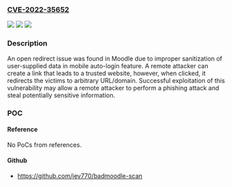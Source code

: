 ### [CVE-2022-35652](https://cve.mitre.org/cgi-bin/cvename.cgi?name=CVE-2022-35652)
![](https://img.shields.io/static/v1?label=Product&message=Moodle&color=blue)
![](https://img.shields.io/static/v1?label=Version&message=n%2Fa&color=blue)
![](https://img.shields.io/static/v1?label=Vulnerability&message=CWE-601%20-%20URL%20Redirection%20to%20Untrusted%20Site%20('Open%20Redirect')&color=brighgreen)

### Description

An open redirect issue was found in Moodle due to improper sanitization of user-supplied data in mobile auto-login feature. A remote attacker can create a link that leads to a trusted website, however, when clicked, it redirects the victims to arbitrary URL/domain. Successful exploitation of this vulnerability may allow a remote attacker to perform a phishing attack and steal potentially sensitive information.

### POC

#### Reference
No PoCs from references.

#### Github
- https://github.com/jev770/badmoodle-scan

